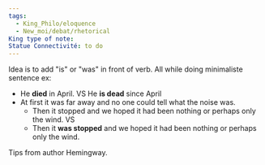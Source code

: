 ```yaml
---
tags:
  - King_Philo/eloquence
  - New_moi/debat/rhetorical
King type of note: 
Statue Connectivité: to do
---
```

Idea is to add "is" or "was" in front of verb. All while doing minimaliste sentence 
ex:
- He **died** in April. VS He **is dead** since April
- At first it was far away and no one could tell what the noise was. 
	- Then it stopped and we hoped it had been nothing or perhaps only the wind. VS 
	- Then it **was stopped**  and we hoped it had been nothing or perhaps only the wind.

Tips from author Hemingway. 

